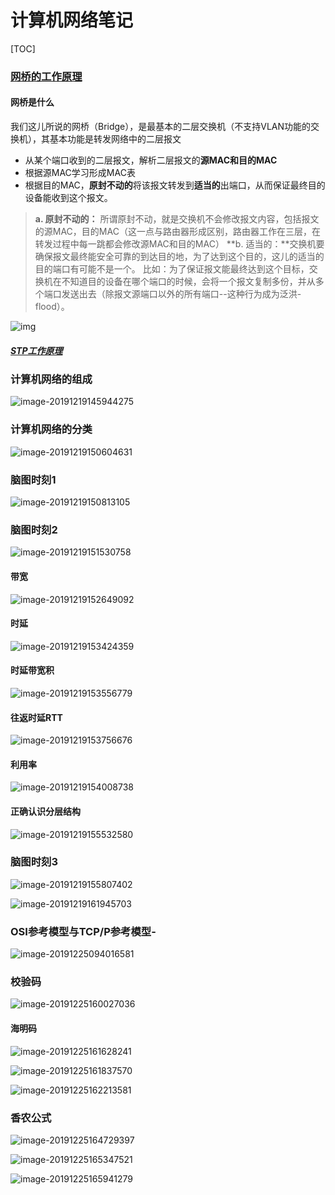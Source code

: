 # 计算机网络笔记

[TOC]

### [网桥的工作原理](https://www.jianshu.com/p/9070f4bfeddf)

#### 网桥是什么

我们这儿所说的网桥（Bridge），是最基本的二层交换机（不支持VLAN功能的交换机），其基本功能是转发网络中的二层报文

+ 从某个端口收到的二层报文，解析二层报文的**源MAC和目的MAC**
+ 根据源MAC学习形成MAC表
+ 根据目的MAC，**原封不动的**将该报文转发到**适当的**出端口，从而保证最终目的设备能收到这个报文。



> **a. 原封不动的：** 所谓原封不动，就是交换机不会修改报文内容，包括报文的源MAC，目的MAC（这一点与路由器形成区别，路由器工作在三层，在转发过程中每一跳都会修改源MAC和目的MAC）
> 		 **b. 适当的：**交换机要确保报文最终能安全可靠的到达目的地，为了达到这个目的，这儿的适当的目的端口有可能不是一个。 比如：为了保证报文能最终达到这个目标，交换机在不知道目的设备在哪个端口的时候，会将一个报文复制多份，并从多个端口发送出去（除报文源端口以外的所有端口--这种行为成为泛洪-flood）。

![img](4015275-b59cc0ebdb401c0d.png)

##### [STP工作原理](https://www.jianshu.com/p/f4b7eaa6d697)



### 计算机网络的组成

![image-20191219145944275](image-20191219145944275.png)

### 计算机网络的分类

![image-20191219150604631](image-20191219150604631.png)

### 脑图时刻1

![image-20191219150813105](image-20191219150813105.png)

### 脑图时刻2

![image-20191219151530758](image-20191219151530758.png)

#### 带宽

![image-20191219152649092](image-20191219152649092.png)

#### 时延

![image-20191219153424359](image-20191219153424359.png)

#### 时延带宽积

![image-20191219153556779](image-20191219153556779.png)

#### 往返时延RTT

![image-20191219153756676](image-20191219153756676.png)

#### 利用率

![image-20191219154008738](image-20191219154008738.png)

#### 正确认识分层结构

![image-20191219155532580](image-20191219155532580.png)

### 脑图时刻3

![image-20191219155807402](image-20191219155807402.png)

![image-20191219161945703](image-20191219161945703.png)

### OSI参考模型与TCP/P参考模型-

![image-20191225094016581](image-20191225094016581.png)

### 校验码

![image-20191225160027036](image-20191225160027036.png)

#### 海明码

![image-20191225161628241](image-20191225161628241.png)

![image-20191225161837570](image-20191225161837570.png)

![image-20191225162213581](image-20191225162213581.png)

### 香农公式

![image-20191225164729397](image-20191225164729397.png)

![image-20191225165347521](image-20191225165347521.png)

![image-20191225165941279](image-20191225165941279.png)
